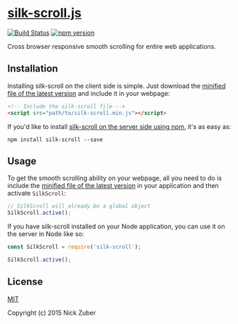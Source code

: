 # [silk-scroll.js](https://github.com/nickzuber/silk-scroll) 
[![Build Status](https://travis-ci.org/nickzuber/silk-scroll.svg?branch=master)](https://travis-ci.org/nickzuber/silk-scroll) [![npm version](https://badge.fury.io/js/silk-scroll.svg)](https://badge.fury.io/js/silk-scroll)

Cross browser responsive smooth scrolling for entire web applications.

## Installation 

Installing silk-scroll on the client side is simple. Just download the [minified file of the latest version](https://github.com/nickzuber/silk-scroll/blob/master/bin/silk-scroll.min.js) and include it in your webpage:
```html
<!-- Include the silk-scroll file -->
<script src="path/to/silk-scroll.min.js"></script>
```

If you'd like to install [silk-scroll on the server side using npm](https://www.npmjs.com/package/silk-scroll), it's as easy as:
```
npm install silk-scroll --save
```

## Usage

To get the smooth scrolling ability on your webpage, all you need to do is include the [minified file of the latest version](https://github.com/nickzuber/silk-scroll/blob/master/bin/silk-scroll.min.js) in your application and then activate `SilkScroll`:

```javascript
// SilkScroll will already be a global object
SilkScroll.active();
```

If you have silk-scroll installed on your Node application, you can use it on the server in Node like so:

```javascript
const SilkScroll = require('silk-scroll');

SilkScroll.active();
```

## License
[MIT](https://opensource.org/licenses/MIT)

Copyright (c) 2015 Nick Zuber
